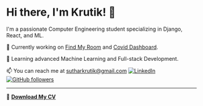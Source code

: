 # Hi there, I'm Krutik! 👋

I'm a passionate Computer Engineering student specializing in Django, React, and ML.

🔭 Currently working on [Find My Room](https://github.com/sutharkrutik/FindmyRoom) and [Covid Dashboard](https://github.com/sutharkrutik/Covid_Dashboard).

🌱 Learning advanced Machine Learning and Full-stack Development.

📫 You can reach me at sutharkrutik@gmail.com
[![LinkedIn](https://img.shields.io/badge/LinkedIn-Krutik-blue?style=flat&logo=linkedin&logoColor=white)](https://www.linkedin.com/in/krutik-suthar-675197277)
[![GitHub followers](https://img.shields.io/github/followers/sutharkrutik?style=social)](https://github.com/sutharkrutik)

---

📄 **[Download My CV](https://github.com/sutharkrutik/resume/blob/main/Krutik_Suthar_CV.pdf)**


